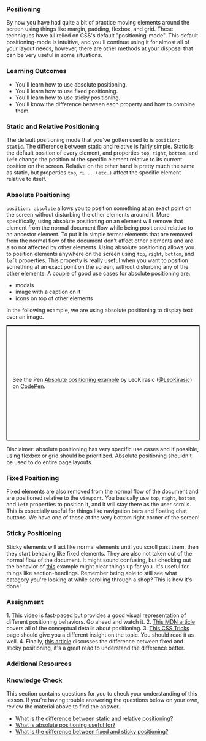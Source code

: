 ### Positioning

By now you have had quite a bit of practice moving elements around the screen using things like margin, padding, flexbox, and grid. These techniques have all relied on CSS's default "positioning-mode". This default positioning-mode is intuitive, and you'll continue using it for almost all of your layout needs, however, there are other methods at your disposal that can be very useful in some situations.

### Learning Outcomes
 - You'll learn how to use absolute positioning.
 - You'll learn how to use fixed positioning.
 - You'll learn how to use sticky positioning.
 - You'll know the difference between each property and how to combine them.

### Static and Relative Positioning
The default positioning mode that you've gotten used to is ``position: static``. The difference between static and relative is fairly simple. Static is the default position of every element, and properties ``top``, ``right``, ``bottom``, and ``left`` change the position of the specific element relative to its current position on the screen. Relative on the other hand is pretty much the same as static, but properties  ``top``, ``ri....(etc.)`` affect the specific element relative to itself.

### Absolute Positioning
``position: absolute`` allows you to position something at an exact point on the screen without disturbing the other elements around it. More specifically, using absolute positioning on an element will remove that element from the normal document flow while being positioned relative to an ancestor element. To put it in simple terms: elements that are removed from the normal flow of the document don't affect other elements and are also not affected by other elements. Using absolute positioning allows you to position elements anywhere on the screen using  ``top``, ``right``, ``bottom``, and ``left`` properties. This property is really useful when you want to position something at an exact point on the screen, without disturbing any of the other elements. A couple of good use cases for absolute positioning are: 

- modals
- image with a caption on it
- icons on top of other elements

In the following example, we are using absolute positioning to display text over an image.

<p class="codepen" data-height="300" data-default-tab="html,result" data-slug-hash="bGrNqdv" data-editable="true" data-user="LeoKirasic" style="height: 300px; box-sizing: border-box; display: flex; align-items: center; justify-content: center; border: 2px solid; margin: 1em 0; padding: 1em;">
  <span>See the Pen <a href="https://codepen.io/leokirasic/pen/bGrNqdv">
  Absolute positioning example</a> by LeoKirasic (<a href="https://codepen.io/LeoKirasic">@LeoKirasic</a>)
  on <a href="https://codepen.io">CodePen</a>.</span>
</p>
<script async src="https://cpwebassets.codepen.io/assets/embed/ei.js"></script>

Disclaimer: absolute positioning has very specific use cases and if possible, using flexbox or grid should be prioritized. Absolute positioning shouldn't be used to do entire page layouts.

### Fixed Positioning 
Fixed elements are also removed from the normal flow of the document and are positioned relative to the ``viewport``. You basically use  ``top``, ``right``, ``bottom``, and ``left`` properties to position it, and it will stay there as the user scrolls. This is especially useful for things like navigation bars and floating chat buttons. We have one of those at the very bottom right corner of the screen!

### Sticky Positioning
Sticky elements will act like normal elements until you scroll past them, then they start behaving like fixed elements. They are also not taken out of the normal flow of the document. It might sound confusing, but checking out the behavior of <a href="https://codepen.io/theanam/pen/MPLBYy">this</a> example might clear things up for you. It's useful for things like section-headings. Remember being able to still see what category you're looking at while scrolling through a shop? This is how it's done!

### Assignment
<div class="lesson-content__panel" markdown="1">
1. <a href="https://www.youtube.com/watch?v=jx5jmI0UlXU">This</a> video is fast-paced but provides a good visual representation of different positioning behaviors. Go ahead and watch it.
2. <a href="https://developer.mozilla.org/en-US/docs/Web/CSS/position">This MDN article</a> covers all of the conceptual details about positioning. 
3. <a href="https://css-tricks.com/absolute-relative-fixed-positioining-how-do-they-differ/">This CSS Tricks</a> page should give you a different insight on the topic. You should read it as well.
4. Finally, <a href="https://www.kevinpowell.co/article/positition-fixed-vs-sticky/">this article</a> discusses the difference between fixed and sticky positioning, it's a great read to understand the difference better.
</div>

### Additional Resources

### Knowledge Check
This section contains questions for you to check your understanding of this lesson. If you’re having trouble answering the questions below on your own, review the material above to find the answer.

- <a class="knowledge-check-link" href="#static-and-relative-positioning">What is the difference between static and relative positioning?</a>
- <a class="knowledge-check-link" href="#absolute-positioning">What is absolute positioning useful for?</a>
- <a class="knowledge-check-link" href="https://www.kevinpowell.co/article/positition-fixed-vs-sticky/">What is the difference between fixed and sticky positioning?</a>